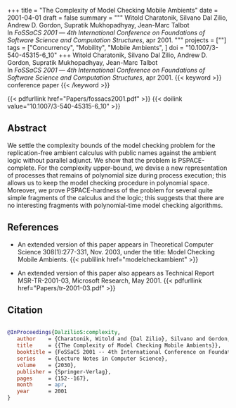 +++
title = "The Complexity of Model Checking Mobile Ambients"
date = 2001-04-01
draft = false
summary = """
Witold Charatonik, Silvano Dal Zilio, Andrew D. Gordon, Supratik Mukhopadhyay, Jean-Marc Talbot <br />
In _FoSSaCS 2001_ — _4th International Conference on Foundations of Software Science and Computation Structures_, apr 2001.
"""
projects = [""]
tags = ["Concurrency", "Mobility", "Mobile Ambients", ]
doi = "10.1007/3-540-45315-6_10"
+++
Witold Charatonik, Silvano Dal Zilio, Andrew D. Gordon, Supratik Mukhopadhyay, Jean-Marc Talbot <br />
In _FoSSaCS 2001_ — _4th International Conference on Foundations of Software Science and Computation Structures_, apr 2001.
{{< keyword >}} conference paper {{< /keyword >}}


{{< pdfurllink href="Papers/fossacs2001.pdf" >}}
{{< doilink value="10.1007/3-540-45315-6_10" >}}

## Abstract
We settle the complexity bounds of the model checking problem for the replication-free
        ambient calculus with public names against the ambient logic without parallel adjunct. We
        show that the problem is PSPACE-complete. For the complexity upper-bound, we devise a new
        representation of processes that remains of polynomial size during process execution; this
        allows us to keep the model checking procedure in polynomial space. Moreover, we prove
        PSPACE-hardness of the problem for several quite simple fragments of the calculus and the
        logic; this suggests that there are no interesting fragments with polynomial-time model
        checking algorithms.


## References
 * An extended version of this paper appears
      in Theoretical Computer Science 308(1):277-331, Nov. 2003, under the
      title: Model Checking Mobile Ambients.
{{< publilink href="modelcheckambient" >}}


 * An extended version of this paper also
      appears as Technical Report MSR-TR-2001-03, Microsoft Research, May
      2001.
{{< pdfurllink href="Papers/tr-2001-03.pdf" >}}




## Citation

```bibtex

@InProceedings{DalzilioS:complexity,
   author    = {Charatonik, Witold and {Dal Zilio}, Silvano and Gordon, Andrew D. and Mukhopadhyay, Supratik and Talbot, Jean-Marc},
   title     = {{The Complexity of Model Checking Mobile Ambients}},
   booktitle = {FoSSaCS 2001 -- 4th International Conference on Foundations of Software Science and Computation Structures},
   series    = {Lecture Notes in Computer Science},
   volume    = {2030},
   publisher = {Springer-Verlag},
   pages     = {152--167},
   month     = apr, 
   year      = 2001
}

````
